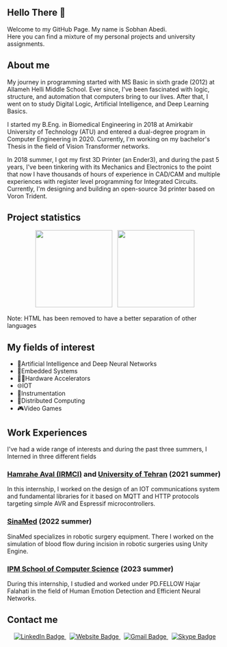 ## Hello There 👋
Welcome to my GitHub Page. My name is Sobhan Abedi.
<br/>Here you can find a mixture of my personal projects and university assignments.

## About me
My journey in programming started with MS Basic in sixth grade (2012) at Allameh Helli Middle School. Ever since, I've been fascinated with logic, structure, and automation that computers bring to our lives.
After that, I went on to study Digital Logic, Artificial Intelligence, and Deep Learning Basics. <!-- During which my projects were awarded first and second positions in two consecutive years in the field of computer science. -->

I started my B.Eng. in Biomedical Engineering in 2018 at Amirkabir University of Technology (ATU) and entered a dual-degree program in Computer Engineering in 2020. Currently, I'm working on my bachelor's Thesis in the field of Vision Transformer networks.

In 2018 summer, I got my first 3D Printer (an Ender3), and during the past 5 years, I've been tinkering with its Mechanics and Electronics to the point that now I have thousands of hours of experience in CAD/CAM and multiple experiences with register level programming for Integrated Circuits. Currently, I'm designing and building an open-source 3d printer based on Voron Trident.

## Project statistics
<p align="center">
  <img height="180em" src="https://github-readme-stats-sobhanabedis-projects.vercel.app/api?username=SobhanAbedi&show_icons=true&include_all_commits=true&count_private=true&theme=blueberry"/>
  &nbsp;
  <img height="180em" src="https://github-readme-stats-sobhanabedis-projects.vercel.app/api/top-langs/?username=SobhanAbedi&layout=compact&langs_count=8&hide=html&theme=blueberry"/>
</p>
Note: HTML has been removed to have a better separation of other languages

## My fields of interest
- 🤖Artificial Intelligence and Deep Neural Networks
- 🦾Embedded Systems
- 🏃‍♂️Hardware Accelerators
- 🌐IOT
- 🔎Instrumentation
- 🔱Distributed Computing
- 🎮Video Games 

## Work Experiences
I've had a wide range of interests and during the past three summers, I Interned in three different fields

### <a href="https://mci.ir/web/business-en/iot">Hamrahe Aval (IRMCI)</a> and <a href="https://ut.ac.ir/en">University of Tehran</a> (2021 summer)
In this internship, I worked on the design of an IOT communications system and fundamental libraries for it based on MQTT and HTTP protocols targeting simple AVR and Espressif microcontrollers.

### <a href="https://sinamed.ir/">SinaMed</a> (2022 summer)
SinaMed specializes in robotic surgery equipment. There I worked on the simulation of blood flow during incision in robotic surgeries using Unity Engine.

### <a href="https://cs.ipm.ac.ir/">IPM School of Computer Science</a> (2023 summer)
During this internship, I studied and worked under PD.FELLOW Hajar Falahati in the field of Human Emotion Detection and Efficient Neural Networks.

## Contact me
<div align="center">
  <a href="https://www.linkedin.com/in/sobhan-abedi-3391402b4/" target="_blank">
    <img src="https://img.shields.io/badge/Linkedin-%230A66C2?style=for-the-badge&logo=linkedin&logoColor=white" alt="LinkedIn Badge"/>
  </a>
  &nbsp;
  <a href="https://SobhanAbedi.github.io/" target="_blank">
    <img src="https://img.shields.io/badge/Webpage-%2351A33D?style=for-the-badge&logo=codementor&logoColor=white" alt="Website Badge"/>
  </a>
  &nbsp;
  <a href="mailto:abedi.sobhan2000@gmail.com" target="_blank">
    <img src="https://img.shields.io/badge/Gmail-%23EA4335?style=for-the-badge&logo=Gmail&logoColor=white" alt="Gmail Badge"/>
  </a>
  &nbsp;
  <a href="https://join.skype.com/invite/u3XzYegQabBU" target="_blank">
    <img src="https://img.shields.io/badge/Skype-%2300AFF0?style=for-the-badge&logo=Skype&logoColor=white" alt="Skype Badge"/>
  </a>
  
</div>

<!--
**SobhanAbedi/SobhanAbedi** is a ✨ _special_ ✨ repository because its `README.md` (this file) appears on your GitHub profile.

Here are some ideas to get you started:

- 🔭 I’m currently working on ...
- 🌱 I’m currently learning ...
- 👯 I’m looking to collaborate on ...
- 🤔 I’m looking for help with ...
- 💬 Ask me about ...
- 📫 How to reach me: ...
- 😄 Pronouns: ...
- ⚡ Fun fact: ...
-->
